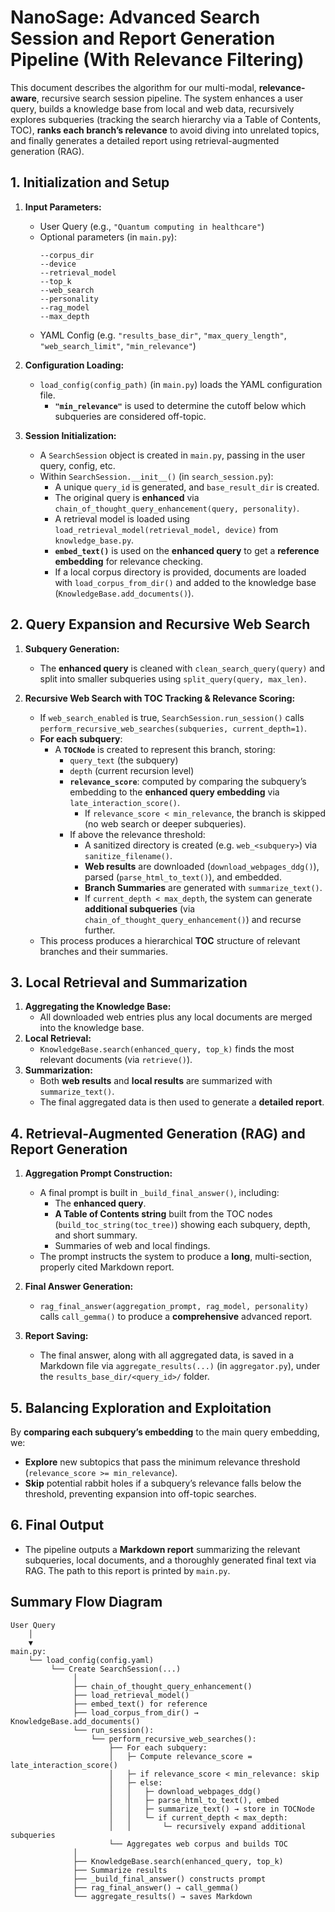 # NanoSage: Advanced Search Session and Report Generation Pipeline (With Relevance Filtering)

This document describes the algorithm for our multi-modal, **relevance-aware**, recursive search session pipeline. The system enhances a user query, builds a knowledge base from local and web data, recursively explores subqueries (tracking the search hierarchy via a Table of Contents, TOC), **ranks each branch’s relevance** to avoid diving into unrelated topics, and finally generates a detailed report using retrieval-augmented generation (RAG).

## 1. Initialization and Setup

1. **Input Parameters:**

   - User Query (e.g., `"Quantum computing in healthcare"`)
   - Optional parameters (in `main.py`):
     ```
     --corpus_dir
     --device
     --retrieval_model
     --top_k
     --web_search
     --personality
     --rag_model
     --max_depth
     ```
   - YAML Config (e.g. `"results_base_dir"`, `"max_query_length"`, `"web_search_limit"`, `"min_relevance"`)

2. **Configuration Loading:**

   - `load_config(config_path)` (in `main.py`) loads the YAML configuration file.
     - **`"min_relevance"`** is used to determine the cutoff below which subqueries are considered off-topic.

3. **Session Initialization:**
   - A `SearchSession` object is created in `main.py`, passing in the user query, config, etc.
   - Within `SearchSession.__init__()` (in `search_session.py`):
     - A unique `query_id` is generated, and `base_result_dir` is created.
     - The original query is **enhanced** via `chain_of_thought_query_enhancement(query, personality)`.
     - A retrieval model is loaded using `load_retrieval_model(retrieval_model, device)` from `knowledge_base.py`.
     - **`embed_text()`** is used on the **enhanced query** to get a **reference embedding** for relevance checking.
     - If a local corpus directory is provided, documents are loaded with `load_corpus_from_dir()` and added to the knowledge base (`KnowledgeBase.add_documents()`).

## 2. Query Expansion and Recursive Web Search

1. **Subquery Generation:**

   - The **enhanced query** is cleaned with `clean_search_query(query)` and split into smaller subqueries using `split_query(query, max_len)`.

2. **Recursive Web Search with TOC Tracking & Relevance Scoring:**
   - If `web_search_enabled` is true, `SearchSession.run_session()` calls `perform_recursive_web_searches(subqueries, current_depth=1)`.
   - **For each subquery**:
     - A **`TOCNode`** is created to represent this branch, storing:
       - `query_text` (the subquery)
       - `depth` (current recursion level)
       - **`relevance_score`**: computed by comparing the subquery’s embedding to the **enhanced query embedding** via `late_interaction_score()`.
         - If `relevance_score < min_relevance`, the branch is skipped (no web search or deeper subqueries).
       - If above the relevance threshold:
         - A sanitized directory is created (e.g. `web_<subquery>`) via `sanitize_filename()`.
         - **Web results** are downloaded (`download_webpages_ddg()`), parsed (`parse_html_to_text()`), and embedded.
         - **Branch Summaries** are generated with `summarize_text()`.
         - If `current_depth < max_depth`, the system can generate **additional subqueries** (via `chain_of_thought_query_enhancement()`) and recurse further.
   - This process produces a hierarchical **TOC** structure of relevant branches and their summaries.

## 3. Local Retrieval and Summarization

1. **Aggregating the Knowledge Base:**
   - All downloaded web entries plus any local documents are merged into the knowledge base.
2. **Local Retrieval:**
   - `KnowledgeBase.search(enhanced_query, top_k)` finds the most relevant documents (via `retrieve()`).
3. **Summarization:**
   - Both **web results** and **local results** are summarized with `summarize_text()`.
   - The final aggregated data is then used to generate a **detailed report**.

## 4. Retrieval-Augmented Generation (RAG) and Report Generation

1. **Aggregation Prompt Construction:**

   - A final prompt is built in `_build_final_answer()`, including:
     - The **enhanced query**.
     - **A Table of Contents string** built from the TOC nodes (`build_toc_string(toc_tree)`) showing each subquery, depth, and short summary.
     - Summaries of web and local findings.
   - The prompt instructs the system to produce a **long**, multi-section, properly cited Markdown report.

2. **Final Answer Generation:**

   - `rag_final_answer(aggregation_prompt, rag_model, personality)` calls `call_gemma()` to produce a **comprehensive** advanced report.

3. **Report Saving:**
   - The final answer, along with all aggregated data, is saved in a Markdown file via `aggregate_results(...)` (in `aggregator.py`), under the `results_base_dir/<query_id>/` folder.

## 5. Balancing Exploration and Exploitation

By **comparing each subquery’s embedding** to the main query embedding, we:

- **Explore** new subtopics that pass the minimum relevance threshold (`relevance_score >= min_relevance`).
- **Skip** potential rabbit holes if a subquery’s relevance falls below the threshold, preventing expansion into off-topic searches.

## 6. Final Output

- The pipeline outputs a **Markdown report** summarizing the relevant subqueries, local documents, and a thoroughly generated final text via RAG. The path to this report is printed by `main.py`.

## Summary Flow Diagram

```
User Query
    │
    ▼
main.py:
    └── load_config(config.yaml)
         └── Create SearchSession(...)
              │
              ├── chain_of_thought_query_enhancement()
              ├── load_retrieval_model()
              ├── embed_text() for reference
              ├── load_corpus_from_dir() → KnowledgeBase.add_documents()
              └── run_session():
                  └── perform_recursive_web_searches():
                      ├── For each subquery:
                      │   ├─ Compute relevance_score = late_interaction_score()
                      │   ├─ if relevance_score < min_relevance: skip
                      │   ├─ else:
                      │   │   ├─ download_webpages_ddg()
                      │   │   ├─ parse_html_to_text(), embed
                      │   │   ├─ summarize_text() → store in TOCNode
                      │   │   └─ if current_depth < max_depth:
                      │   │       └─ recursively expand additional subqueries
                      └── Aggregates web corpus and builds TOC
              │
              ├── KnowledgeBase.search(enhanced_query, top_k)
              ├── Summarize results
              ├── _build_final_answer() constructs prompt
              ├── rag_final_answer() → call_gemma()
              └── aggregate_results() → saves Markdown
```
